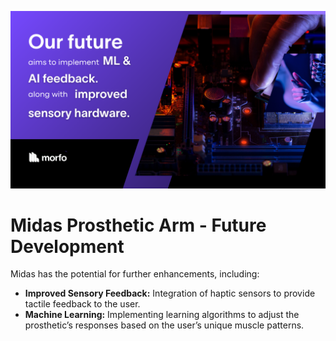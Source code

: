 ![Our Future](../ourfuture.png)

# Midas Prosthetic Arm - Future Development

Midas has the potential for further enhancements, including:

* **Improved Sensory Feedback:** Integration of haptic sensors to provide tactile feedback to the user.
* **Machine Learning:** Implementing learning algorithms to adjust the prosthetic’s responses based on the user’s unique muscle patterns.
